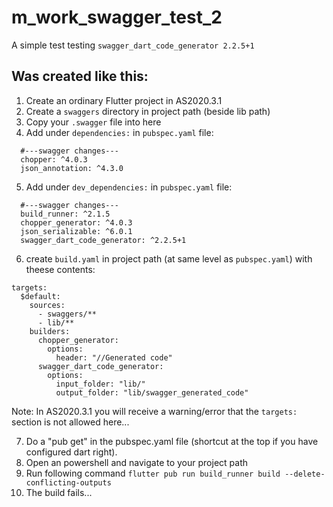 # m_work_swagger_test_2

A simple test testing `swagger_dart_code_generator 2.2.5+1`

## Was created like this: 

1. Create an ordinary Flutter project in AS2020.3.1
2. Create a `swaggers` directory in project path (beside lib path)
3. Copy your `.swagger` file into here
4. Add under `dependencies:` in `pubspec.yaml` file:
```
  #---swagger changes---
  chopper: ^4.0.3
  json_annotation: ^4.3.0
```
5. Add under `dev_dependencies:` in `pubspec.yaml` file:
```
  #---swagger changes---
  build_runner: ^2.1.5
  chopper_generator: ^4.0.3
  json_serializable: ^6.0.1
  swagger_dart_code_generator: ^2.2.5+1
```
6. create `build.yaml` in project path (at same level as `pubspec.yaml`) with theese contents:
```
targets:
  $default:
    sources:
      - swaggers/**
      - lib/**
    builders:
      chopper_generator:
        options:
          header: "//Generated code"
      swagger_dart_code_generator:
        options:
          input_folder: "lib/"
          output_folder: "lib/swagger_generated_code"
```
Note: In AS2020.3.1 you will receive a warning/error that the `targets:` section is not allowed here...

7. Do a "pub get" in the pubspec.yaml file (shortcut at the top if you have configured dart right).
8. Open an powershell and navigate to your project path
9. Run following command `flutter pub run build_runner build --delete-conflicting-outputs`
10. The build fails...
